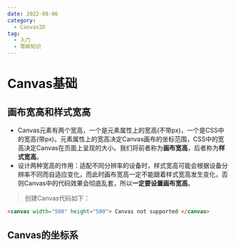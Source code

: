```yaml
---
date: 2022-08-06
category:
  - Canvas2D
tag:
  - 入门
  - 零碎知识
---
```


# Canvas基础

## 画布宽高和样式宽高

- Canvas元素有两个宽高，一个是元素属性上的宽高(不带px)，一个是CSS中的宽高(带px)。元素属性上的宽高决定Canvas画布的坐标范围，CSS中的宽高决定Canvas在页面上呈现的大小。我们将前者称为**画布宽高**，后者称为**样式宽高**。
- 设计两种宽高的作用：适配不同分辨率的设备时，样式宽高可能会根据设备分辨率不同而自适应变化，而此时画布宽高一定不能跟着样式宽高发生变化，否则Canvas中的代码效果会彻底乱套，所以**一定要设置画布宽高**。

> 创建Canvas代码如下：

```html
<canvas width="500" height="500"> Canvas not supported </canvas>
```

## Canvas的坐标系
